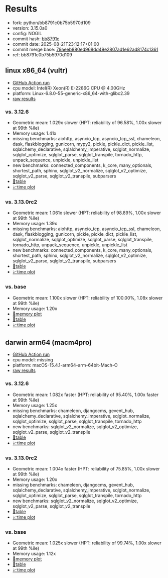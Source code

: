 # Results

- fork: python/bb8791c0b75b5970d109
- version: 3.15.0a0
- config: NOGIL
- commit hash: [bb8791c](https://github.com/python/cpython/commit/bb8791c)
- commit date: 2025-08-21T23:12:17+01:00
- commit merge base: [79aeeb880ed968dd49e2807ad1e62ad8174c1361](https://github.com/python/cpython/commit/79aeeb880ed968dd49e2807ad1e62ad8174c1361)
- ref: bb8791c0b75b5970d109

## linux x86_64 (vultr)

- [GitHub Action run](https://github.com/facebookexperimental/free-threading-benchmarking/actions/runs/17142539550)
- cpu model: Intel(R) Xeon(R) E-2286G CPU @ 4.00GHz
- platform: Linux-6.8.0-55-generic-x86_64-with-glibc2.39
- [raw results](bm-20250821-vultr-x86_64-python-bb8791c0b75b5970d109-3.15.0a0-bb8791c.json)

### vs. 3.12.6

- Geometric mean: 1.029x slower (HPT: reliability of 96.58%, 1.00x slower at 99th %ile)
- Memory usage: 1.41x
- missing benchmarks: aiohttp, asyncio_tcp, asyncio_tcp_ssl, chameleon, dask, flaskblogging, gunicorn, mypy2, pickle, pickle_dict, pickle_list, sqlalchemy_declarative, sqlalchemy_imperative, sqlglot_normalize, sqlglot_optimize, sqlglot_parse, sqlglot_transpile, tornado_http, unpack_sequence, unpickle, unpickle_list
- new benchmarks: connected_components, k_core, many_optionals, shortest_path, sphinx, sqlglot_v2_normalize, sqlglot_v2_optimize, sqlglot_v2_parse, sqlglot_v2_transpile, subparsers
- [📄table](bm-20250821-vultr-x86_64-python-bb8791c0b75b5970d109-3.15.0a0-bb8791c-vs-3.12.6.md)
- [📈time plot](bm-20250821-vultr-x86_64-python-bb8791c0b75b5970d109-3.15.0a0-bb8791c-vs-3.12.6.svg)

### vs. 3.13.0rc2

- Geometric mean: 1.061x slower (HPT: reliability of 98.89%, 1.00x slower at 99th %ile)
- Memory usage: 1.39x
- missing benchmarks: aiohttp, asyncio_tcp, asyncio_tcp_ssl, chameleon, dask, flaskblogging, gunicorn, pickle, pickle_dict, pickle_list, sqlglot_normalize, sqlglot_optimize, sqlglot_parse, sqlglot_transpile, tornado_http, unpack_sequence, unpickle, unpickle_list
- new benchmarks: connected_components, k_core, many_optionals, shortest_path, sphinx, sqlglot_v2_normalize, sqlglot_v2_optimize, sqlglot_v2_parse, sqlglot_v2_transpile, subparsers
- [📄table](bm-20250821-vultr-x86_64-python-bb8791c0b75b5970d109-3.15.0a0-bb8791c-vs-3.13.0rc2.md)
- [📈time plot](bm-20250821-vultr-x86_64-python-bb8791c0b75b5970d109-3.15.0a0-bb8791c-vs-3.13.0rc2.svg)

### vs. base

- Geometric mean: 1.100x slower (HPT: reliability of 100.00%, 1.08x slower at 99th %ile)
- Memory usage: 1.20x
- [🧠memory plot](bm-20250821-vultr-x86_64-python-bb8791c0b75b5970d109-3.15.0a0-bb8791c-vs-base-mem.svg)
- [📄table](bm-20250821-vultr-x86_64-python-bb8791c0b75b5970d109-3.15.0a0-bb8791c-vs-base.md)
- [📈time plot](bm-20250821-vultr-x86_64-python-bb8791c0b75b5970d109-3.15.0a0-bb8791c-vs-base.svg)

## darwin arm64 (macm4pro)

- [GitHub Action run](https://github.com/facebookexperimental/free-threading-benchmarking/actions/runs/17142539550)
- cpu model: missing
- platform: macOS-15.4.1-arm64-arm-64bit-Mach-O
- [raw results](bm-20250821-macm4pro-arm64-python-bb8791c0b75b5970d109-3.15.0a0-bb8791c.json)

### vs. 3.12.6

- Geometric mean: 1.082x faster (HPT: reliability of 95.40%, 1.00x faster at 99th %ile)
- Memory usage: 1.25x
- missing benchmarks: chameleon, djangocms, gevent_hub, sqlalchemy_declarative, sqlalchemy_imperative, sqlglot_normalize, sqlglot_optimize, sqlglot_parse, sqlglot_transpile, tornado_http
- new benchmarks: sqlglot_v2_normalize, sqlglot_v2_optimize, sqlglot_v2_parse, sqlglot_v2_transpile
- [📄table](bm-20250821-macm4pro-arm64-python-bb8791c0b75b5970d109-3.15.0a0-bb8791c-vs-3.12.6.md)
- [📈time plot](bm-20250821-macm4pro-arm64-python-bb8791c0b75b5970d109-3.15.0a0-bb8791c-vs-3.12.6.svg)

### vs. 3.13.0rc2

- Geometric mean: 1.004x faster (HPT: reliability of 75.85%, 1.00x slower at 99th %ile)
- Memory usage: 1.20x
- missing benchmarks: chameleon, djangocms, gevent_hub, sqlalchemy_declarative, sqlalchemy_imperative, sqlglot_normalize, sqlglot_optimize, sqlglot_parse, sqlglot_transpile, tornado_http
- new benchmarks: sqlglot_v2_normalize, sqlglot_v2_optimize, sqlglot_v2_parse, sqlglot_v2_transpile
- [📄table](bm-20250821-macm4pro-arm64-python-bb8791c0b75b5970d109-3.15.0a0-bb8791c-vs-3.13.0rc2.md)
- [📈time plot](bm-20250821-macm4pro-arm64-python-bb8791c0b75b5970d109-3.15.0a0-bb8791c-vs-3.13.0rc2.svg)

### vs. base

- Geometric mean: 1.025x slower (HPT: reliability of 99.74%, 1.00x slower at 99th %ile)
- Memory usage: 1.12x
- [🧠memory plot](bm-20250821-macm4pro-arm64-python-bb8791c0b75b5970d109-3.15.0a0-bb8791c-vs-base-mem.svg)
- [📄table](bm-20250821-macm4pro-arm64-python-bb8791c0b75b5970d109-3.15.0a0-bb8791c-vs-base.md)
- [📈time plot](bm-20250821-macm4pro-arm64-python-bb8791c0b75b5970d109-3.15.0a0-bb8791c-vs-base.svg)

